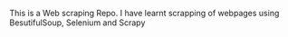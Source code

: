 This is a Web scraping Repo. I have learnt scrapping of webpages using BesutifulSoup, Selenium and Scrapy

